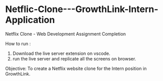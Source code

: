 # Netflic-Clone---GrowthLink-Intern-Application
Netflix Clone - Web Development Assignment Completion 

How to run : 
1. Download the live server extension on vscode.
2. run the live server and replicate all the screens on browser.

Objective: To create a Netflix website clone for the Intern position in GrowthLink.
